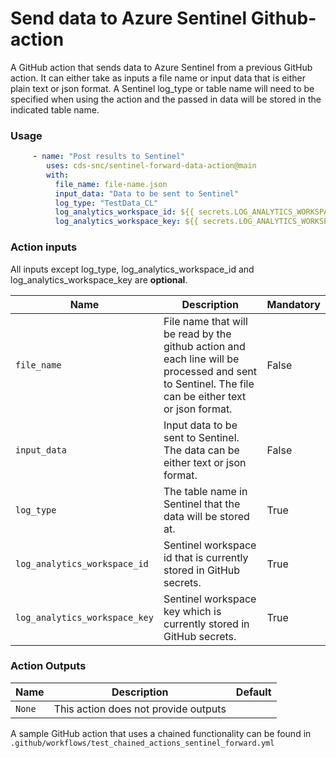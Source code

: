 
# Send data to Azure Sentinel Github-action

A GitHub action that sends data to Azure Sentinel from a previous GitHub action. It can either take as inputs a file name or input data that is either plain text or json format. A Sentinel log_type or table name will need to be specified when using the action and the passed in data will be stored in the indicated table name. 


### Usage

```yaml
     - name: "Post results to Sentinel"
        uses: cds-snc/sentinel-forward-data-action@main
        with:
          file_name: file-name.json
          input_data: "Data to be sent to Sentinel"
          log_type: "TestData_CL"
          log_analytics_workspace_id: ${{ secrets.LOG_ANALYTICS_WORKSPACE_ID }}
          log_analytics_workspace_key: ${{ secrets.LOG_ANALYTICS_WORKSPACE_KEY }}
```

### Action inputs

All inputs except log_type, log_analytics_workspace_id and log_analytics_workspace_key are **optional**. 


| Name                          | Description      | Mandatory   |
------------------------------- | -----------------|-------------|
| `file_name`                   | File name that will be read by the github action and each line will be processed and sent to Sentinel. The file can be either text or json format.   |  False |  
| `input_data`                  | Input data to be sent to Sentinel. The data can be either text or json format. | False |        
| `log_type`                    | The table name in Sentinel that the data will be stored at.  | True |
| `log_analytics_workspace_id`  | Sentinel workspace id that is currently stored in GitHub secrets. | True |            
| `log_analytics_workspace_key` | Sentinel workspace key which is currently stored in GitHub secrets. | True |               



### Action Outputs

| Name     | Description                | Default |
| -------- | -------------------------- | ------- |
| `None`   | This action does not provide outputs |         

A sample GitHub action that uses a chained functionality can be found in ```.github/workflows/test_chained_actions_sentinel_forward.yml```